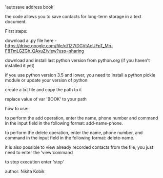 
'autosave address book' 

the code allows you to save contacts for long-term storage in a text document. 



First steps:

download a .py file here - https://drive.google.com/file/d/1Z7tDGVtAcUFpT_Mn-F8TmLGZGh_QAxuZ/view?usp=sharing

download and install last python version from python.org (if you haven't installed it yet)

if you use python version 3.5 and lower, you need to install a python pickle module or update your version of python

create a txt file and copy the path to it

replace value of var 'BOOK' to your path


how to use:

to perform the add operation, enter the name, phone number and command in the input field 
in the following format: add-name-phone. 

to perform the delete operation, enter the name, phone number, and command in the input field 
in the following format: delete-name.

it is also possible to view already recorded 
contacts from the file, you just need to enter the 'view'command

to stop execution enter 'stop'



author: Nikita Kobik

